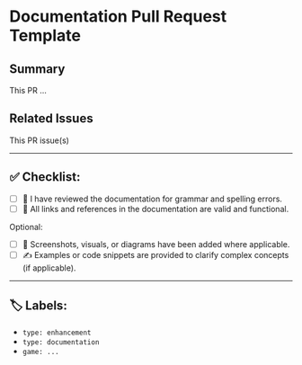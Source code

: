# Documentation Pull Request Template

## Summary
<!-- 
INSTRUCTIONS:
- Briefly describe the purpose of this pull request.
- Mention the documentation files updates, created, or removed.
-->
This PR <!-- adds|modifies|fixes --> ... <!-- Briefly explain what the PR changes. -->

## Related Issues
<!-- 
INSTRUCTIONS:
- Mention related issue numbers here.
- Example: "Fixes #123, Closes #456."
-->

This PR <!-- fixes|closes|addresses --> issue(s) <!-- (e.g., Fixes #123, Closes #456) -->

---

<!-- ## Media
# Add screenshots, GIFs, or videos if applicable. If not, delete this section.
-->

## ✅ Checklist:

  - [ ] 📄 I have reviewed the documentation for grammar and spelling errors.
  - [ ] 📝 All links and references in the documentation are valid and functional.

Optional:
  - [ ] 📸 Screenshots, visuals, or diagrams have been added where applicable.
  - [ ] ✍️ Examples or code snippets are provided to clarify complex concepts (if applicable).

---

## 🏷️ Labels:
<!-- 
INSTRUCTIONS:
- Add labels to describe the purpose of this PR.
- Examples:
  - **Type**: 
    - `type: enhancement` – For improving existing functionality.
    - `type: bug fix` – For fixing issues in the code.
    - `type: refactor` – For optimizing or cleaning up code.
    - `type: feature` – For adding new features.
  - **Area**: 
    - `area: gameplay` – For changes affecting core game mechanics.
    - `area: assets` – For updates to sprites, textures, or UI.
    - `area: audio` – For sound effects or music updates.
  - **Game**: 
    - `game: mechanics` – For changes to combat, movement, or game systems.
    - `game: UI` – For updates to the user interface or HUD.
    - `game: animations` – For animation-related changes.
-->
  - `type: enhancement` 
  - `type: documentation`
  - `game: ...`
